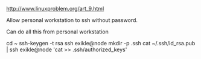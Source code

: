 http://www.linuxproblem.org/art_9.html

Allow personal workstation to ssh without password.

Can do all this from personal workstation

cd ~
ssh-keygen -t rsa 
ssh exikle@node mkdir -p .ssh
cat ~/.ssh/id_rsa.pub | ssh exikle@node 'cat >> .ssh/authorized_keys'
